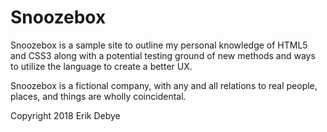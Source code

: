 # Snoozebox
Snoozebox is a sample site to outline my personal knowledge of HTML5 and CSS3 along with a potential testing ground of new methods and ways to utilize the language to create a better UX. 

Snoozebox is a fictional company, with any and all relations to real people, places, and things are wholly coincidental. 

Copyright 2018 Erik Debye
